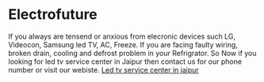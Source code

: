 # Electrofuture
If you always are tensend or anxious from elecronic devices such LG, Videocon, Samsung led TV, AC, Freeze. If you are facing faulty wiring, broken drain, cooling and defrost problem in your Refrigrator. So Now if you looking for  led tv service center in Jaipur then contact us for our phone number or visit our webiste.
<a href="https://electrofuturejaipur.com">Led tv service center in jaipur</a>
